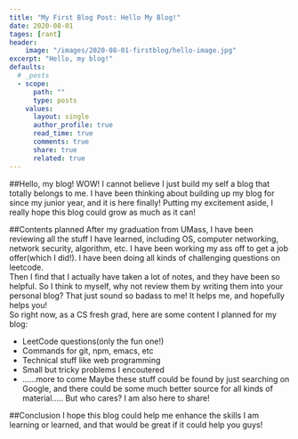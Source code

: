 ```yaml
---
title: "My First Blog Post: Hello My Blog!"
date: 2020-08-01
tages: [rant]
header: 
    image: "/images/2020-08-01-firstblog/hello-image.jpg"
excerpt: "Hello, my blog!"
defaults:
  # _posts
  - scope:
      path: ""
      type: posts
    values:
      layout: single
      author_profile: true
      read_time: true
      comments: true
      share: true
      related: true
---
```


##Hello, my blog!
WOW! I cannot believe I just build my self a blog that totally belongs to me. I have been thinking about building up my blog for since my junior year, and it is here finally! Putting my excitement aside, I really hope this blog could grow as much as it can!

##Contents planned
After my graduation from UMass, I have been reviewing all the stuff I have learned, including OS, computer networking, network security, algorithm, etc. I have been working my ass off to get a job offer(which I did!). I have been doing all kinds of challenging questions on leetcode. <br>
Then I find that I actually have taken a lot of notes, and they have been so helpful. So I think to myself, why not review them by writing them into your personal blog? That just sound so badass to me! It helps me, and hopefully helps you!<br>
So right now, as a CS fresh grad, here are some content I planned for my blog: 
- LeetCode questions(only the fun one!)
- Commands for git, npm, emacs, etc
- Technical stuff like web programming
- Small but tricky problems I encoutered
- ......more to come
Maybe these stuff could be found by just searching on Google, and there could be some much better source for all kinds of material..... But who cares? I am also here to share!

##Conclusion
I hope this blog could help me enhance the skills I am learning or learned, and that would be great if it could help you guys! 